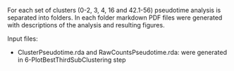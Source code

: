 For each set of clusters (0-2, 3, 4, 16 and 42.1-56) pseudotime analysis is separated into folders. In each folder markdown PDF files were generated with descriptions of the analysis and resulting figures.


Input files:

- ClusterPseudotime.rda and RawCountsPseudotime.rda: were generated in 6-PlotBestThirdSubClustering step
